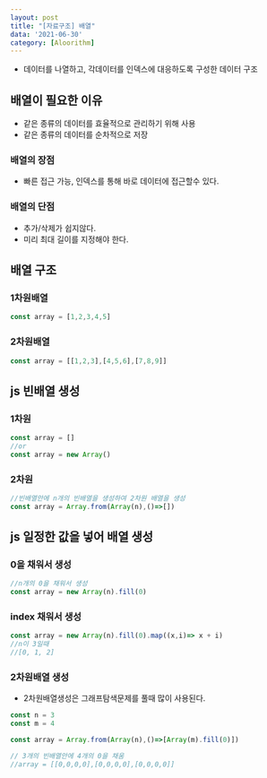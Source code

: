 ```yaml
---
layout: post
title: "[자료구조] 배열"
data: '2021-06-30'
category: [Aloorithm]
---
```


- 데이터를 나열하고, 각데이터를 인덱스에 대응하도록 구성한 데이터 구조

## 배열이 필요한 이유

- 같은 종류의 데이터를 효율적으로 관리하기 위해 사용
- 같은 종류의 데이터를 순차적으로 저장 

### 배열의 장점

- 빠른 접근 가능, 인덱스를 통해 바로 데이터에 접근할수 있다. 

### 배열의 단점 

- 추가/삭제가 쉽지않다.
- 미리 최대 길이를 지정해야 한다.

## 배열 구조 

### 1차원배열

```js
const array = [1,2,3,4,5]
```

### 2차원배열

```js
const array = [[1,2,3],[4,5,6],[7,8,9]]
```

## js 빈배열 생성

### 1차원

```js
const array = []
//or
const array = new Array()
```

### 2차원

```js
//빈배열안에 n개의 빈배열을 생성하여 2차원 배열을 생성 
const array = Array.from(Array(n),()=>[])
```

## js 일정한 값을 넣어 배열 생성

### 0을 채워서 생성

```js
//n개의 0을 채워서 생성
const array = new Array(n).fill(0)
```

### index 채워서 생성

```js
const array = new Array(n).fill(0).map((x,i)=> x + i)
//n이 3일때 
//[0, 1, 2]
```

### 2차원배열 생성

- 2차원배열생성은 그래프탐색문제를 풀때 많이 사용된다.

```js
const n = 3
const m = 4

const array = Array.from(Array(n),()=>[Array(m).fill(0)])

// 3개의 빈배열안에 4개의 0을 채움
//array = [[0,0,0,0],[0,0,0,0],[0,0,0,0]]
```


